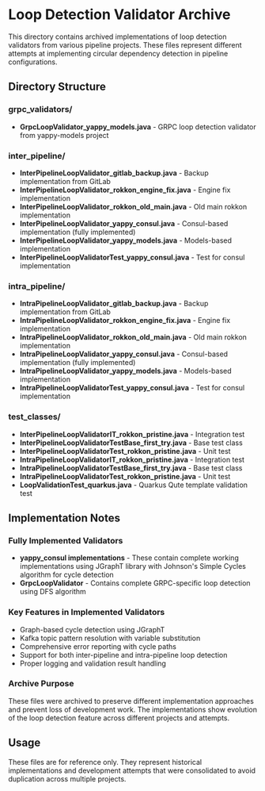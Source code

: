 # Loop Detection Validator Archive

This directory contains archived implementations of loop detection validators from various pipeline projects. These files represent different attempts at implementing circular dependency detection in pipeline configurations.

## Directory Structure

### grpc_validators/
- **GrpcLoopValidator_yappy_models.java** - GRPC loop detection validator from yappy-models project

### inter_pipeline/
- **InterPipelineLoopValidator_gitlab_backup.java** - Backup implementation from GitLab
- **InterPipelineLoopValidator_rokkon_engine_fix.java** - Engine fix implementation
- **InterPipelineLoopValidator_rokkon_old_main.java** - Old main rokkon implementation
- **InterPipelineLoopValidator_yappy_consul.java** - Consul-based implementation (fully implemented)
- **InterPipelineLoopValidator_yappy_models.java** - Models-based implementation
- **InterPipelineLoopValidatorTest_yappy_consul.java** - Test for consul implementation

### intra_pipeline/
- **IntraPipelineLoopValidator_gitlab_backup.java** - Backup implementation from GitLab
- **IntraPipelineLoopValidator_rokkon_engine_fix.java** - Engine fix implementation
- **IntraPipelineLoopValidator_rokkon_old_main.java** - Old main rokkon implementation
- **IntraPipelineLoopValidator_yappy_consul.java** - Consul-based implementation (fully implemented)
- **IntraPipelineLoopValidator_yappy_models.java** - Models-based implementation
- **IntraPipelineLoopValidatorTest_yappy_consul.java** - Test for consul implementation

### test_classes/
- **InterPipelineLoopValidatorIT_rokkon_pristine.java** - Integration test
- **InterPipelineLoopValidatorTestBase_first_try.java** - Base test class
- **InterPipelineLoopValidatorTest_rokkon_pristine.java** - Unit test
- **IntraPipelineLoopValidatorIT_rokkon_pristine.java** - Integration test
- **IntraPipelineLoopValidatorTestBase_first_try.java** - Base test class
- **IntraPipelineLoopValidatorTest_rokkon_pristine.java** - Unit test
- **LoopValidationTest_quarkus.java** - Quarkus Qute template validation test

## Implementation Notes

### Fully Implemented Validators
- **yappy_consul implementations** - These contain complete working implementations using JGraphT library with Johnson's Simple Cycles algorithm for cycle detection
- **GrpcLoopValidator** - Contains complete GRPC-specific loop detection using DFS algorithm

### Key Features in Implemented Validators
- Graph-based cycle detection using JGraphT
- Kafka topic pattern resolution with variable substitution
- Comprehensive error reporting with cycle paths
- Support for both inter-pipeline and intra-pipeline loop detection
- Proper logging and validation result handling

### Archive Purpose
These files were archived to preserve different implementation approaches and prevent loss of development work. The implementations show evolution of the loop detection feature across different projects and attempts.

## Usage
These files are for reference only. They represent historical implementations and development attempts that were consolidated to avoid duplication across multiple projects.